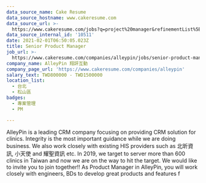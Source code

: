 ```yaml
---
data_source_name: Cake Resume
data_source_hostname: www.cakeresume.com
data_source_url: >-
  https://www.cakeresume.com/jobs?q=project%20manager&refinementList%5Blang_name%5D%5B0%5D=English&refinementList%5Bsalary_type%5D=per_year&range%5Bsalary_range%5D%5Bmin%5D=1000000&page=2
data_source_internal_id: '10511'
date: 2021-02-01T06:50:05.023Z
title: Senior Product Manager
job_url: >-
  https://www.cakeresume.com/companies/alleypin/jobs/senior-product-manager-dadf25
company_name: AlleyPin 翔評互動
company_page_url: 'https://www.cakeresume.com/companies/alleypin'
salary_text: TWD800000 - TWD1500000
location_list:
  - 台北
  - 松山區
badges:
  - 專案管理
  - PM

---
```


AlleyPin is a leading CRM company focusing on providing CRM solution for clinics. Integrity is the most important guidance while we are doing business. We also work closely with existing HIS providers such as 北昕資訊, 小天使 and 耀聖資訊 etc. In 2019, we target to server more than 600 clinics in Taiwan and now we are on the way to hit the target. We would like to invite you to join together!! As Product Manager in AlleyPin, you will work closely with engineers, BDs to develop great products and features f